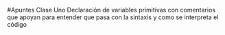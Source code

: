 #Apuntes Clase Uno
 Declaración de variables primitivas con comentarios que apoyan para entender que pasa con la sintaxis y como se interpreta el código
